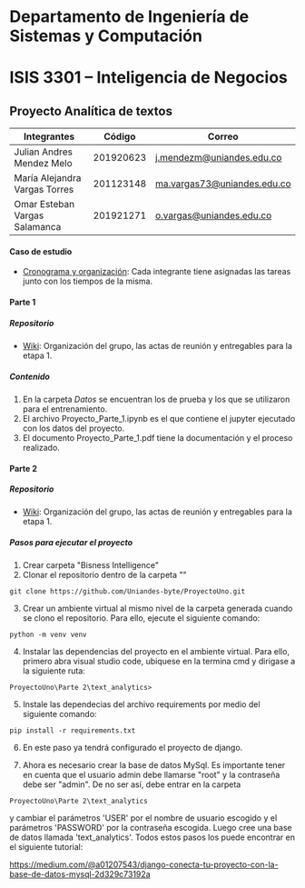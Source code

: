 # Departamento de Ingeniería de Sistemas y Computación
# ISIS 3301 – Inteligencia de  Negocios
## Proyecto Analítica de textos 

|Integrantes|Código|Correo|
|----|----|----|
|Julian Andres Mendez Melo|201920623|j.mendezm@uniandes.edu.co|
|María Alejandra Vargas Torres|201123148|ma.vargas73@uniandes.edu.co|
|Omar Esteban Vargas Salamanca|201921271|o.vargas@uniandes.edu.co|

#### Caso de estudio 
- [Cronograma y organización](https://github.com/users/Uniandes-byte/projects/1): Cada integrante tiene asignadas las tareas junto con los tiempos de la misma. 
#### Parte 1

##### Repositorio
- [Wiki](https://github.com/Uniandes-byte/ProyectoUno/wiki): Organización del grupo, las actas de reunión y entregables para la etapa 1. 

##### Contenido
1. En la carpeta *Datos* se encuentran los de prueba y los que se utilizaron para el entrenamiento. 
2. El archivo Proyecto_Parte_1.ipynb es el que contiene el jupyter ejecutado con los datos del proyecto. 
3. El documento Proyecto_Parte_1.pdf tiene la documentación y el proceso realizado.

#### Parte 2

##### Repositorio
- [Wiki](https://github.com/Uniandes-byte/ProyectoUno/wiki/Proyecto-1---Parte-2): Organización del grupo, las actas de reunión y entregables para la etapa 1. 

##### Pasos para ejecutar el proyecto  
1. Crear carpeta "Bisness Intelligence"
2. Clonar el repositorio dentro de la carpeta ""

```
git clone https://github.com/Uniandes-byte/ProyectoUno.git
```

3. Crear un ambiente virtual al mismo nivel de la carpeta generada cuando se clono el repositorio. Para ello, ejecute el siguiente comando:

```
python -m venv venv
```

4. Instalar las dependencias del proyecto en el ambiente virtual. Para ello, primero abra visual studio code, ubiquese en la termina cmd y dirigase a la siguiente ruta: 

```
ProyectoUno\Parte 2\text_analytics>
```

5. Instale las dependecias del archivo requirements por medio del siguiente comando:

```
pip install -r requirements.txt
```

6. En este paso ya tendrá configurado el proyecto de django. 

7. Ahora es necesario crear la base de datos MySql. Es importante tener en cuenta que el usuario admin debe llamarse "root" y la contraseña debe ser "admin". De no ser así, debe entrar en la carpeta 

```
ProyectoUno\Parte 2\text_analytics
```

y cambiar el parámetros 'USER' por el nombre de usuario escogido y el parámetros 'PASSWORD' por la contraseña escogida. Luego cree una base de datos llamada  'text_analytics'. Todos estos pasos los puede encontrar en el siguiente tutorial: 

https://medium.com/@a01207543/django-conecta-tu-proyecto-con-la-base-de-datos-mysql-2d329c73192a




